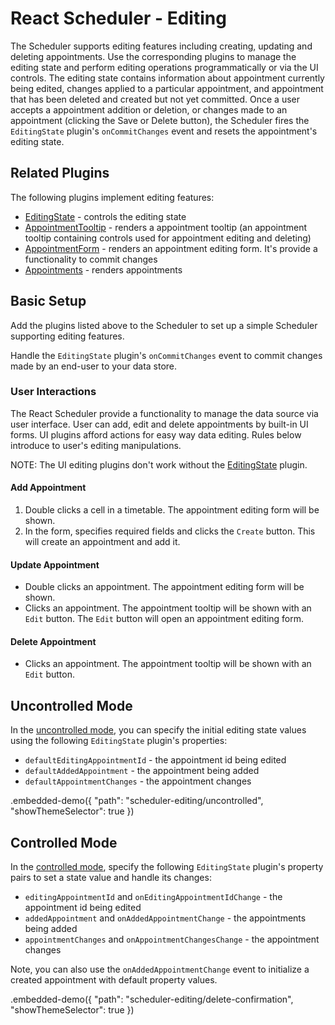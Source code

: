 # React Scheduler - Editing

The Scheduler supports editing features including creating, updating and deleting appointments. Use the corresponding plugins to manage the editing state and perform editing operations programmatically or via the UI controls. The editing state contains information about appointment currently being edited, changes applied to a particular appointment, and appointment that has been deleted and created but not yet committed. Once a user accepts a appointment addition or deletion, or changes made to an appointment (clicking the Save or Delete button), the Scheduler fires the `EditingState` plugin's `onCommitChanges` event and resets the appointment's editing state.

## Related Plugins

The following plugins implement editing features:

- [EditingState](../reference/editing-state.md) - controls the editing state
- [AppointmentTooltip](../reference/appointment-tooltip.md) - renders a appointment tooltip (an appointment tooltip containing controls used for appointment editing and deleting)
- [AppointmentForm](../reference/appointment-form.md) - renders an appointment editing form. It's provide a functionality to commit changes
- [Appointments](../reference/appointments.md) - renders appointments

## Basic Setup

Add the plugins listed above to the Scheduler to set up a simple Scheduler supporting editing features.

Handle the `EditingState` plugin's `onCommitChanges` event to commit changes made by an end-user to your data store.

### User Interactions

The React Scheduler provide a functionality to manage the data source via user interface. User can add, edit and delete appointments by built-in UI forms. UI plugins afford actions for easy way data editing. Rules below introduce to user's editing manipulations.

NOTE: The UI editing plugins don't work without the [EditingState](../reference/editing-state.md) plugin.

#### Add Appointment

1. Double clicks a cell in a timetable. The appointment editing form will be shown.
2. In the form, specifies required fields and clicks the `Create` button. This will create an appointment and add it.

#### Update Appointment

- Double clicks an appointment. The appointment editing form will be shown.
- Clicks an appointment. The appointment tooltip will be shown with an `Edit` button. The `Edit` button will open an appointment editing form.

#### Delete Appointment

- Clicks an appointment. The appointment tooltip will be shown with an `Edit` button.

## Uncontrolled Mode

In the [uncontrolled mode](controlled-and-uncontrolled-modes.md), you can specify the initial editing state values using the following `EditingState` plugin's properties:

- `defaultEditingAppointmentId` - the appointment id being edited
- `defaultAddedAppointment` - the appointment being added
- `defaultAppointmentChanges` - the appointment changes

.embedded-demo({ "path": "scheduler-editing/uncontrolled", "showThemeSelector": true })

## Controlled Mode

In the [controlled mode](controlled-and-uncontrolled-modes.md), specify the following `EditingState` plugin's property pairs to set a state value and handle its changes:

- `editingAppointmentId` and `onEditingAppointmentIdChange` - the appointment id being edited
- `addedAppointment` and `onAddedAppointmentChange` - the appointments being added
- `appointmentChanges` and `onAppointmentChangesChange` - the appointment changes

Note, you can also use the `onAddedAppointmentChange` event to initialize a created appointment with default property values.

.embedded-demo({ "path": "scheduler-editing/delete-confirmation", "showThemeSelector": true })
